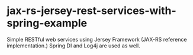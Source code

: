 jax-rs-jersey-rest-services-with-spring-example
===============================================

Simple RESTful web services using Jersey Framework (JAX-RS reference implementation.) Spring DI and Log4j are used as well.

